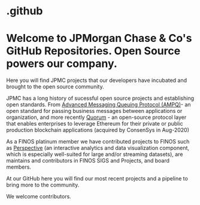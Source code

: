 # .github
# Welcome to JPMorgan Chase & Co's GitHub Repositories. Open Source powers our company.

Here you will find JPMC projects that our developers have incubated and brought to the open source community. 

JPMC has a long history of sucessful open source projects and establishing open standards. From [Advanced Messaging Queuing Protocol (AMPQ)](https://www.amqp.org/)- an open standard for passing business messages between applications or organization, and more recently [Quorum](https://consensys.net/quorum/products/) - an open-source protocol layer that enables enterprises to leverage Ethereum for their private or public production blockchain applications (acquired by ConsenSys in Aug-2020)

As a FINOS platinum member we have contributed projects to FINOS such as [Perspective](https://github.com/finos/perspective) (an interactive analytics and data visualization component, which is especially well-suited for large and/or streaming datasets), are maintains and contributors in FINOS SIGS and Projects, and board members.

At our GitHub here you will find our most recent projects and a pipeline to bring more to the community.

We welcome contributors.
